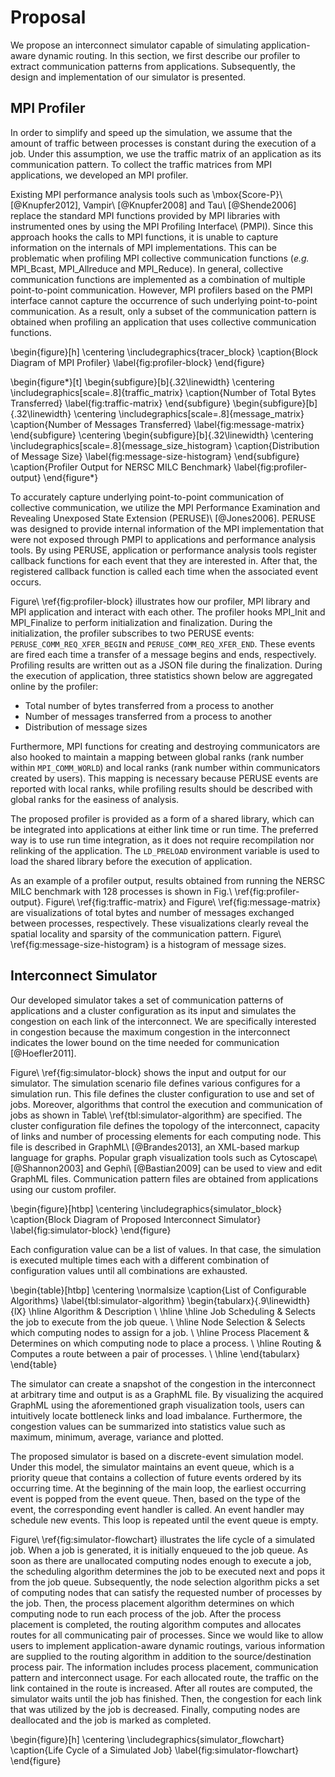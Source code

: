 # Proposal

<!-- 提案の概要 -->
We propose an interconnect simulator capable of simulating application-aware
dynamic routing. In this section, we first describe our profiler to extract
communication patterns from applications. Subsequently, the design and
implementation of our simulator is presented.

## MPI Profiler

<!-- 何が既存のプロファイラと違うのか? なんでプロファイラを新規開発する? -->
In order to simplify and speed up the simulation, we assume that the amount of
traffic between processes is constant during the execution of a job. Under
this assumption, we use the traffic matrix of an application as its
communication pattern. To collect the traffic matrices from MPI applications,
we developed an MPI profiler.

Existing MPI performance analysis tools such as \mbox{Score-P}\ [@Knupfer2012],
Vampir\ [@Knupfer2008] and Tau\ [@Shende2006] replace the standard MPI
functions provided by MPI libraries with instrumented ones by using the MPI
Profiling Interface\ (PMPI). Since this approach hooks the calls to MPI
functions, it is unable to capture information on the internals of MPI
implementations. This can be problematic when profiling MPI collective
communication functions (_e.g._ MPI_Bcast, MPI_Allreduce and MPI_Reduce). In
general, collective communication functions are implemented as a combination
of multiple point-to-point communication. However, MPI profilers based on the
PMPI interface cannot capture the occurrence of such underlying point-to-point
communication. As a result, only a subset of the communication pattern is
obtained when profiling an application that uses collective communication
functions.

\begin{figure}[h]
    \centering
    \includegraphics{tracer_block}
    \caption{Block Diagram of MPI Profiler}
    \label{fig:profiler-block}
\end{figure}

\begin{figure*}[t]
    \begin{subfigure}[b]{.32\linewidth}
        \centering
        \includegraphics[scale=.8]{traffic_matrix}
        \caption{Number of Total Bytes Transferred}
        \label{fig:traffic-matrix}
    \end{subfigure}
    \begin{subfigure}[b]{.32\linewidth}
        \centering
        \includegraphics[scale=.8]{message_matrix}
        \caption{Number of Messages Transferred}
        \label{fig:message-matrix}
    \end{subfigure}
    \centering
    \begin{subfigure}[b]{.32\linewidth}
        \centering
        \includegraphics[scale=.8]{message_size_histogram}
        \caption{Distribution of Message Size}
        \label{fig:message-size-histogram}
    \end{subfigure}
    \caption{Profiler Output for NERSC MILC Benchmark}
    \label{fig:profiler-output}
\end{figure*}

<!-- PERUSEの紹介 -->
To accurately capture underlying point-to-point communication of collective
communication, we utilize the MPI Performance Examination and Revealing
Unexposed State Extension (PERUSE)\ [@Jones2006]. PERUSE was designed to
provide internal information of the MPI implementation that were not exposed
through PMPI to applications and performance analysis tools. By using PERUSE,
application or performance analysis tools register callback functions for each
event that they are interested in. After that, the registered callback
function is called each time when the associated event occurs.

<!-- プロファイラの動作説明 (PERUSE関係)-->
Figure\ \ref{fig:profiler-block} illustrates how our profiler, MPI library and
MPI application and interact with each other. The profiler hooks MPI_Init and
MPI_Finalize to perform initialization and finalization. During the
initialization, the profiler subscribes to two PERUSE events:
`PERUSE_COMM_REQ_XFER_BEGIN` and `PERUSE_COMM_REQ_XFER_END`. These events are
fired each time a transfer of a message begins and ends, respectively.
Profiling results are written out as a JSON file during the finalization.
During the execution of application, three statistics shown below are
aggregated online by the profiler:

- Total number of bytes transferred from a process to another
- Number of messages transferred from a process to another
- Distribution of message sizes

<!-- プロファイラの動作説明 (コミュニケータ関係) -->
Furthermore, MPI functions for creating and destroying communicators are also
hooked to maintain a mapping between global ranks (rank number within
`MPI_COMM_WORLD`) and local ranks (rank number within communicators created by
users). This mapping is necessary because PERUSE events are reported with
local ranks, while profiling results should be described with global ranks for
the easiness of analysis.

<!-- プロファイラの使い方 -->
The proposed profiler is provided as a form of a shared library, which can be
integrated into applications at either link time or run time. The preferred
way is to use run time integration, as it does not require recompilation nor
relinking of the application. The `LD_PRELOAD` environment variable is used to
load the shared library before the execution of application.

<!-- プロファイラの出力例 -->
As an example of a profiler output, results obtained from running the NERSC
MILC benchmark with 128 processes is shown in Fig.\ \ref{fig:profiler-output}.
Figure\ \ref{fig:traffic-matrix} and Figure\ \ref{fig:message-matrix} are
visualizations of total bytes and number of messages exchanged between
processes, respectively. These visualizations clearly reveal the spatial
locality and sparsity of the communication pattern.
Figure\ \ref{fig:message-size-histogram} is a histogram of message sizes.

## Interconnect Simulator

<!-- 提案の概要 -->
Our developed simulator takes a set of communication patterns of applications
and a cluster configuration as its input and simulates the congestion on each
link of the interconnect. We are specifically interested in congestion because
the maximum congestion in the interconnect indicates the lower bound on the
time needed for communication [@Hoefler2011].

<!-- シミュレータの入力 (シナリオ)-->
Figure\ \ref{fig:simulator-block} shows the input and output for our
simulator. The simulation scenario file defines various configures for a
simulation run. This file defines the cluster configuration to use and set of
jobs. Moreover, algorithms that control the execution and communication of
jobs as shown in Table\ \ref{tbl:simulator-algorithm} are specified. The
cluster configuration file defines the topology of the interconnect, capacity
of links and number of processing elements for each computing node. This file
is described in GraphML\ [@Brandes2013], an XML-based markup language for
graphs. Popular graph visualization tools such as Cytoscape\ [@Shannon2003]
and Gephi\ [@Bastian2009] can be used to view and edit GraphML files.
Communication pattern files are obtained from applications using our custom
profiler.

\begin{figure}[htbp]
    \centering
    \includegraphics{simulator_block}
    \caption{Block Diagram of Proposed Interconnect Simulator}
    \label{fig:simulator-block}
\end{figure}

<!-- シミュレータの入力 (クラスタ構成と通信パターン) -->
Each configuration value can be a list of values. In that case, the simulation
is executed multiple times each with a different combination of configuration
values until all combinations are exhausted.

\begin{table}[htbp]
    \centering
    \normalsize
    \caption{List of Configurable Algorithms}
    \label{tbl:simulator-algorithm}
    \begin{tabularx}{.9\linewidth}{lX}
        \hline
        Algorithm         & Description                                            \\
        \hline \hline
        Job Scheduling    & Selects the job to execute from the job queue.         \\ \hline
        Node Selection    & Selects which computing nodes to assign for a job.     \\ \hline
        Process Placement & Determines on which computing node to place a process. \\ \hline
        Routing           & Computes a route between a pair of processes.          \\ \hline
    \end{tabularx}
\end{table}

<!-- シミュレータの出力 -->
The simulator can create a snapshot of the congestion in the interconnect
at arbitrary time and output is as a GraphML file. By visualizing the
acquired GraphML using the aforementioned graph visualization tools, users can
intuitively locate bottleneck links and load imbalance. Furthermore, the
congestion values can be summarized into statistics value such as maximum,
minimum, average, variance and plotted.

<!-- シミュレータの動作原理 -->
The proposed simulator is based on a discrete-event simulation model. Under
this model, the simulator maintains an event queue, which is a priority queue
that contains a collection of future events ordered by its occurring time. At
the beginning of the main loop, the earliest occurring event is
popped from the event queue. Then, based on the type of the event, the
corresponding event handler is called. An event handler may schedule new
events. This loop is repeated until the event queue is empty.

<!-- ジョブの視点で見たシミュレーション処理の流れ -->
Figure\ \ref{fig:simulator-flowchart} illustrates the life cycle of a
simulated job. When a job is generated, it is initially enqueued to the job
queue. As soon as there are unallocated computing nodes enough to
execute a job, the scheduling algorithm determines the job to be executed
next and pops it from the job queue. Subsequently, the node selection
algorithm picks a set of computing nodes that can satisfy the requested
number of processes by the job. Then, the process placement algorithm
determines on which computing node to run each process of the job. After the
process placement is completed, the routing algorithm computes and allocates
routes for all communicating pair of processes. Since we would like to allow
users to implement application-aware dynamic routings, various information are
supplied to the routing algorithm in addition to the source/destination
process pair. The information includes process placement, communication
pattern and interconnect usage. For each allocated route, the traffic on the
link contained in the route is increased. After all routes are computed, the
simulator waits until the job has finished. Then, the congestion for each link
that was utilized by the job is decreased. Finally, computing nodes are
deallocated and the job is marked as completed.

\begin{figure}[h]
    \centering
    \includegraphics{simulator_flowchart}
    \caption{Life Cycle of a Simulated Job}
    \label{fig:simulator-flowchart}
\end{figure}
